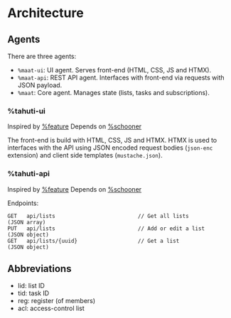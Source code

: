 # Architecture

## Agents

There are three agents:

- `%maat-ui`: UI agent. Serves front-end (HTML, CSS, JS and HTMX).
- `%maat-api`: REST API agent. Interfaces with front-end via requests with JSON payload.
- `%maat`: Core agent. Manages state (lists, tasks and subscriptions).

### %tahuti-ui

Inspired by [%feature](https://docs.urbit.org/userspace/apps/examples/feature)
Depends on [%schooner](https://github.com/urbit/yard/blob/main/desk/lib/schooner.hoon)

The front-end is build with HTML, CSS, JS and HTMX.
HTMX is used to interfaces with the API using JSON encoded request bodies
(`json-enc` extension) and client side templates (`mustache.json`).

### %tahuti-api

Inspired by [%feature](https://docs.urbit.org/userspace/apps/examples/feature)
Depends on [%schooner](https://github.com/urbit/yard/blob/main/desk/lib/schooner.hoon)

Endpoints:
```
GET   api/lists                          // Get all lists                (JSON array)
PUT   api/lists                          // Add or edit a list           (JSON object)
GET   api/lists/{uuid}                   // Get a list                   (JSON object)
```

## Abbreviations

- lid: list ID
- tid: task ID
- reg: register (of members)
- acl: access-control list
